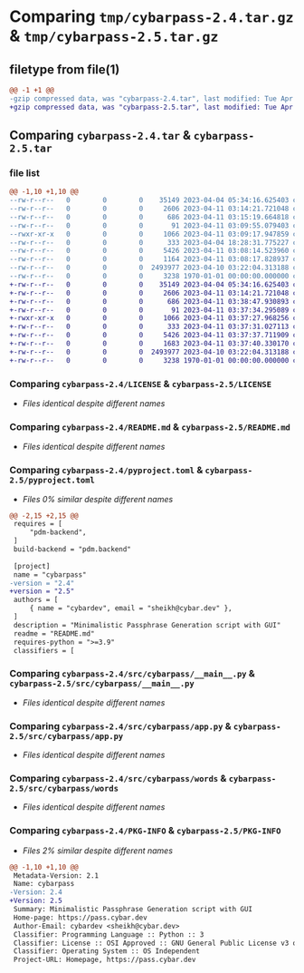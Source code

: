 # Comparing `tmp/cybarpass-2.4.tar.gz` & `tmp/cybarpass-2.5.tar.gz`

## filetype from file(1)

```diff
@@ -1 +1 @@
-gzip compressed data, was "cybarpass-2.4.tar", last modified: Tue Apr 11 03:15:19 2023, max compression
+gzip compressed data, was "cybarpass-2.5.tar", last modified: Tue Apr 11 03:38:47 2023, max compression
```

## Comparing `cybarpass-2.4.tar` & `cybarpass-2.5.tar`

### file list

```diff
@@ -1,10 +1,10 @@
--rw-r--r--   0        0        0    35149 2023-04-04 05:34:16.625403 cybarpass-2.4/LICENSE
--rw-r--r--   0        0        0     2606 2023-04-11 03:14:21.721048 cybarpass-2.4/README.md
--rw-r--r--   0        0        0      686 2023-04-11 03:15:19.664818 cybarpass-2.4/pyproject.toml
--rw-r--r--   0        0        0       91 2023-04-11 03:09:55.079403 cybarpass-2.4/src/cybarpass/__init__.py
--rwxr-xr-x   0        0        0     1066 2023-04-11 03:09:17.947859 cybarpass-2.4/src/cybarpass/__main__.py
--rw-r--r--   0        0        0      333 2023-04-04 18:28:31.775227 cybarpass-2.4/src/cybarpass/__runner.py
--rw-r--r--   0        0        0     5426 2023-04-11 03:08:14.523960 cybarpass-2.4/src/cybarpass/app.py
--rw-r--r--   0        0        0     1164 2023-04-11 03:08:17.828937 cybarpass-2.4/src/cybarpass/passgen.py
--rw-r--r--   0        0        0  2493977 2023-04-10 03:22:04.313188 cybarpass-2.4/src/cybarpass/words
--rw-r--r--   0        0        0     3238 1970-01-01 00:00:00.000000 cybarpass-2.4/PKG-INFO
+-rw-r--r--   0        0        0    35149 2023-04-04 05:34:16.625403 cybarpass-2.5/LICENSE
+-rw-r--r--   0        0        0     2606 2023-04-11 03:14:21.721048 cybarpass-2.5/README.md
+-rw-r--r--   0        0        0      686 2023-04-11 03:38:47.930893 cybarpass-2.5/pyproject.toml
+-rw-r--r--   0        0        0       91 2023-04-11 03:37:34.295089 cybarpass-2.5/src/cybarpass/__init__.py
+-rwxr-xr-x   0        0        0     1066 2023-04-11 03:37:27.968256 cybarpass-2.5/src/cybarpass/__main__.py
+-rw-r--r--   0        0        0      333 2023-04-11 03:37:31.027113 cybarpass-2.5/src/cybarpass/__runner.py
+-rw-r--r--   0        0        0     5426 2023-04-11 03:37:37.711909 cybarpass-2.5/src/cybarpass/app.py
+-rw-r--r--   0        0        0     1683 2023-04-11 03:37:40.330170 cybarpass-2.5/src/cybarpass/passgen.py
+-rw-r--r--   0        0        0  2493977 2023-04-10 03:22:04.313188 cybarpass-2.5/src/cybarpass/words
+-rw-r--r--   0        0        0     3238 1970-01-01 00:00:00.000000 cybarpass-2.5/PKG-INFO
```

### Comparing `cybarpass-2.4/LICENSE` & `cybarpass-2.5/LICENSE`

 * *Files identical despite different names*

### Comparing `cybarpass-2.4/README.md` & `cybarpass-2.5/README.md`

 * *Files identical despite different names*

### Comparing `cybarpass-2.4/pyproject.toml` & `cybarpass-2.5/pyproject.toml`

 * *Files 0% similar despite different names*

```diff
@@ -2,15 +2,15 @@
 requires = [
     "pdm-backend",
 ]
 build-backend = "pdm.backend"
 
 [project]
 name = "cybarpass"
-version = "2.4"
+version = "2.5"
 authors = [
     { name = "cybardev", email = "sheikh@cybar.dev" },
 ]
 description = "Minimalistic Passphrase Generation script with GUI"
 readme = "README.md"
 requires-python = ">=3.9"
 classifiers = [
```

### Comparing `cybarpass-2.4/src/cybarpass/__main__.py` & `cybarpass-2.5/src/cybarpass/__main__.py`

 * *Files identical despite different names*

### Comparing `cybarpass-2.4/src/cybarpass/app.py` & `cybarpass-2.5/src/cybarpass/app.py`

 * *Files identical despite different names*

### Comparing `cybarpass-2.4/src/cybarpass/words` & `cybarpass-2.5/src/cybarpass/words`

 * *Files identical despite different names*

### Comparing `cybarpass-2.4/PKG-INFO` & `cybarpass-2.5/PKG-INFO`

 * *Files 2% similar despite different names*

```diff
@@ -1,10 +1,10 @@
 Metadata-Version: 2.1
 Name: cybarpass
-Version: 2.4
+Version: 2.5
 Summary: Minimalistic Passphrase Generation script with GUI
 Home-page: https://pass.cybar.dev
 Author-Email: cybardev <sheikh@cybar.dev>
 Classifier: Programming Language :: Python :: 3
 Classifier: License :: OSI Approved :: GNU General Public License v3 or later (GPLv3+)
 Classifier: Operating System :: OS Independent
 Project-URL: Homepage, https://pass.cybar.dev
```

